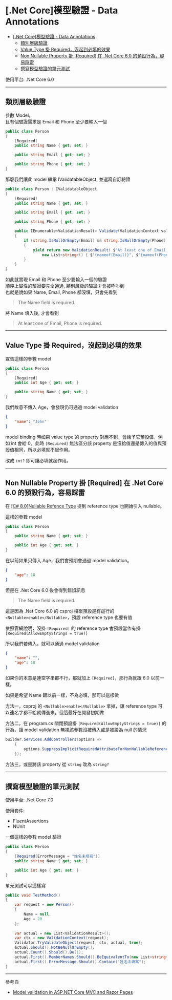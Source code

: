 # [.Net Core]模型驗證 - Data Annotations

- [\[.Net Core\]模型驗證 - Data Annotations](#net-core模型驗證---data-annotations)
  - [類別層級驗證](#類別層級驗證)
  - [Value Type 掛 Required，沒起到必填的效果](#value-type-掛-required沒起到必填的效果)
  - [Non Nullable Property 掛 \[Required\] 在 .Net Core 6.0 的預設行為，容易踩雷](#non-nullable-property-掛-required-在-net-core-60-的預設行為容易踩雷)
  - [撰寫模型驗證的單元測試](#撰寫模型驗證的單元測試)


使用平台: .Net Core 6.0

---

## 類別層級驗證

參數 Model，  
且有個驗證需求是 Email 和 Phone 至少要輸入一個  

```csharp
public class Person
{
    [Required]
    public string Name { get; set; }

    public string Email { get; set; }

    public string Phone { get; set; }
}
```

那麼我們讓此 model 繼承 IValidatableObject, 並選寫自訂驗證

```csharp
public class Person : IValidatableObject
{
    [Required]
    public string Name { get; set; }

    public string Email { get; set; }

    public string Phone { get; set; }

    public IEnumerable<ValidationResult> Validate(ValidationContext validationContext)
    {
        if (string.IsNullOrEmpty(Email) && string.IsNullOrEmpty(Phone))
        {
            yield return new ValidationResult( $"At least one of Email, Phone is required.", 
                new List<string>() { $"{nameof(Email)}", $"{nameof(Phone)}" });
        }
    }
}
```

如此就實現 Email 和 Phone 至少要輸入一個的驗證  
順序上屬性的驗證要先全通過, 類別層級的驗證才會被呼叫到  
也就是說如果 Name, Email, Phone 都沒填，只會先看到  
>The Name field is required.

將 Name 填入後, 才會看到
>At least one of Email, Phone is required.

---

## Value Type 掛 Required，沒起到必填的效果

宣告這樣的參數 model  

```csharp
public class Person
{
    [Required]
    public int Age { get; set; }

    public string Name { get; set; }
}
```

我們故意不傳入 Age，會發現仍可通過 model validation
```json
{
    "name": "John"
}
```

model binding 時如果 value type 的 property 對應不到，會給予它預設值，例如 int 會給 0，此時 `[Required]` 無法區分該 property 是沒給值還是傳入的值與預設值相同，所以必填就不起作用。

改成 `int?` 即可讓必填就起作用。

---

## Non Nullable Property 掛 [Required] 在 .Net Core 6.0 的預設行為，容易踩雷

在 [[C# 8.0]Nullable Refence Type](../csharp/nullable_reference_type.md) 提到 reference type 也開始引入 nullable。


這樣的參數 model  
```csharp
public class Person
{
    public string Name { get; set; }

    public int Age { get; set; }
}
```
在以前如果只傳入 Age，我們會預期會通過 model validation。  

```json
{
    "age": 18
}
```

但是在 .Net Core 6.0 後會得到錯誤訊息
> The Name field is required.

這是因為 .Net Core 6.0 的 csproj 檔案預設是有這行的 `<Nullable>enable</Nullable>`，預設 reference type 也要有值

依照官網說明，沒掛  ``` [Required] ``` 的 reference type 會預設當作有掛 ``` [Required(AllowEmptyStrings = true)] ```

所以我們若傳入，就可以通過 model validation
```json
{
    "name": "",
    "age": 18
}
```

如果你的本意是連空字串都不行，那就加上 `[Required]`，那行為就跟 6.0 以前一樣。  

如果是希望 Name 跟以前一樣，不為必填，那可以這樣做  

方法一，csproj 的 `<Nullable>enable</Nullable>` 拿掉，讓 reference type 可以連名字都不給就傳進來，但這最好在開發初期做  

方法二，在 program.cs 關閉預設掛 `[Required(AllowEmptyStrings = true)]` 的行為，讓 model validation 無視該參數沒被傳入或是被設為 null 的情況  

```csharp
builder.Services.AddControllers(options =>
    {
        options.SuppressImplicitRequiredAttributeForNonNullableReferenceTypes = true;
    });
```

方法三，或是將該 property 從 `string` 改為 `string?`

---

## 撰寫模型驗證的單元測試

使用平台: .Net Core 7.0

使用套件:
- FluentAssertions
- NUnit

一個這樣的參數 model 驗證

```csharp
public class Person
{
    [Required(ErrorMessage = "姓名未填寫")]
    public string Name { get; set; }

    public int Age { get; set; }
}
```

單元測試可以這樣寫

```csharp
public void TestMethod()
{
    var request = new Person()
    {
        Name = null,
        Age = 20
    };
    
    var actual = new List<ValidationResult>();
    var ctx = new ValidationContext(request);
    Validator.TryValidateObject(request, ctx, actual, true);
    actual.Should().NotBeNullOrEmpty();
    actual.Count().Should().Be(1);
    actual.First().MemberNames.Should().BeEquivalentTo(new List<string>() {$"{nameof(request.Name)}" });
    actual.First().ErrorMessage.Should().Contain("姓名未填寫");
}
```

---

參考自
- [Model validation in ASP.NET Core MVC and Razor Pages](https://learn.microsoft.com/en-us/aspnet/core/mvc/models/validation?view=aspnetcore-6.0)